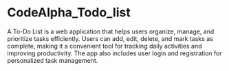 # CodeAlpha_Todo_list
A To-Do List is a web application that helps users organize, manage, and prioritize tasks efficiently. Users can add, edit, delete, and mark tasks as complete, making it a convenient tool for tracking daily activities and improving productivity. The app also includes user login and registration for personalized task management.
